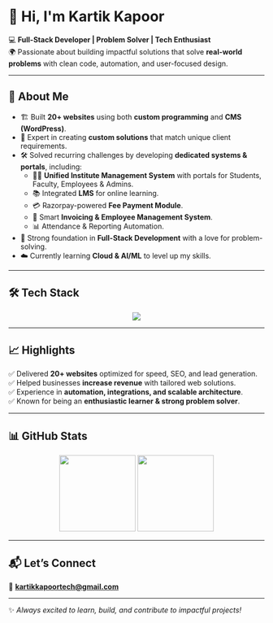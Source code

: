 # 👋 Hi, I'm Kartik Kapoor  

💻 **Full-Stack Developer | Problem Solver | Tech Enthusiast**  
🌍 Passionate about building impactful solutions that solve **real-world problems** with clean code, automation, and user-focused design.  

---

## 🚀 About Me  
- 🏗️ Built **20+ websites** using both **custom programming** and **CMS (WordPress)**.  
- 🎯 Expert in creating **custom solutions** that match unique client requirements.  
- 🛠️ Solved recurring challenges by developing **dedicated systems & portals**, including:  
  - 🧑‍🎓 **Unified Institute Management System** with portals for Students, Faculty, Employees & Admins.  
  - 📚 Integrated **LMS** for online learning.  
  - 💳 Razorpay-powered **Fee Payment Module**.  
  - 🧾 Smart **Invoicing & Employee Management System**.  
  - 📊 Attendance & Reporting Automation.  
- 🌟 Strong foundation in **Full-Stack Development** with a love for problem-solving.  
- ☁️ Currently learning **Cloud & AI/ML** to level up my skills.  

---

## 🛠️ Tech Stack  

<p align="center">  
  <img src="https://skillicons.dev/icons?i=html,css,js,php,python,mysql,wordpress,react,nodejs,git,github" />  
</p>  

---

## 📈 Highlights  
✅ Delivered **20+ websites** optimized for speed, SEO, and lead generation.  
✅ Helped businesses **increase revenue** with tailored web solutions.  
✅ Experience in **automation, integrations, and scalable architecture**.  
✅ Known for being an **enthusiastic learner & strong problem solver**.  

---

## 📊 GitHub Stats  

<p align="center">  
  <img src="https://github-readme-stats.vercel.app/api?username=kartikkapoortech&show_icons=true&theme=tokyonight" height="150" />  
<img src="https://github-readme-stats.vercel.app/api/top-langs/?username=kartikkapoortech&layout=compact&theme=tokyonight" height="150" />

</p>  

---

## 📬 Let’s Connect  

📧 **kartikkapoortech@gmail.com**  
 

---

✨ *Always excited to learn, build, and contribute to impactful projects!*  
